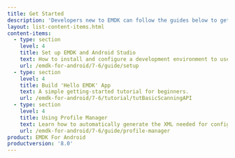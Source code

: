 ```yaml
---
title: Get Started
description: 'Developers new to EMDK can follow the guides below to get their development environment set up and begin to understand the foundations of EMDK for Android.'
layout: list-content-items.html
content-items:
  - type: section
    level: 4
    title: Set up EMDK and Android Studio
    text: How to install and configure a development environment to use EMDK tools.
    url: /emdk-for-android/7-6/guide/setup
  - type: section
    level: 4
    title: Build 'Hello EMDK' App
    text: A simple getting-started tutorial for beginners.
    url: /emdk-for-android/7-6/tutorial/tutBasicScanningAPI
  - type: section
    level: 4
    title: Using Profile Manager
    text: Learn how to automatically generate the XML needed for configuring Zebra devices.
    url: /emdk-for-android/7-6/guide/profile-manager
product: EMDK For Android
productversion: '8.0'
---
```

           

<!--  10/1/18- removed; obsolete

  - type: section
    level: 4
    title: Configuring a Device
    text: Check one or more target devices for full support of EMDK features.
    url: /emdk-for-android/7-6/guide/setupDevice

 -->













